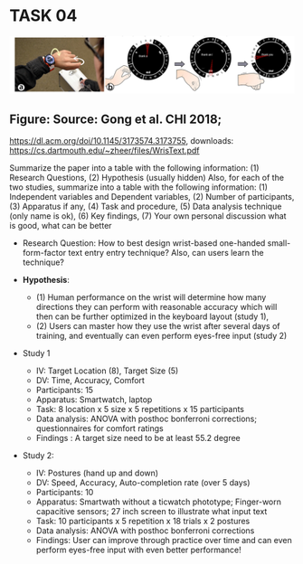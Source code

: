 # TASK 04 
<img src = "../images/workshop4.png" width=800>

## Figure: Source: Gong et al. CHI 2018;
https://dl.acm.org/doi/10.1145/3173574.3173755, downloads:
https://cs.dartmouth.edu/~zheer/files/WrisText.pdf

Summarize the paper into a table with the following information: 
(1) Research Questions, 
(2) Hypothesis (usually hidden) Also, for each of the two studies, summarize into a table with the following information:
(1) Independent variables and Dependent variables, 
(2) Number of participants, 
(3) Apparatus if any, 
(4) Task and procedure, 
(5) Data analysis technique (only name is ok),
(6) Key findings,
(7) Your own personal discussion what is good, what can be better

- Research Question: How to best design wrist-based one-handed small-form-factor 
text entry entry technique? Also, can users learn
the technique?
- **Hypothesis**: 
    - (1) Human performance on the wrist will determine how many directions 
    they can perform with reasonable accuracy which will then can be further 
    optimized in the keyboard layout (study 1), 
    - (2) Users can master how they use the wrist after several days of training,
    and eventually can even perform eyes-free input (study 2)

- Study 1
    - IV: Target Location (8), Target Size (5)
    - DV: Time, Accuracy, Comfort
    - Participants: 15
    - Apparatus: Smartwatch, laptop
    - Task: 8 location x 5 size x 5 repetitions x 15 participants
    - Data analysis: ANOVA with posthoc bonferroni corrections; questionnaires for comfort ratings
    - Findings : A target size need to be at least 55.2 degree

- Study 2:
    - IV: Postures (hand up and down)
    - DV: Speed, Accuracy, Auto-completion rate (over 5 days)
    - Participants: 10
    - Apparatus: Smartwath without a ticwatch phototype; Finger-worn capacitive sensors; 
    27 inch screen to illustrate what input text
    - Task: 10 participants x 5 repetition x 18 trials x 2 postures
    - Data analysis: ANOVA with posthoc bonferroni corrections
    - Findings: User can improve through practice over time and can even 
    perform eyes-free input with even better performance!